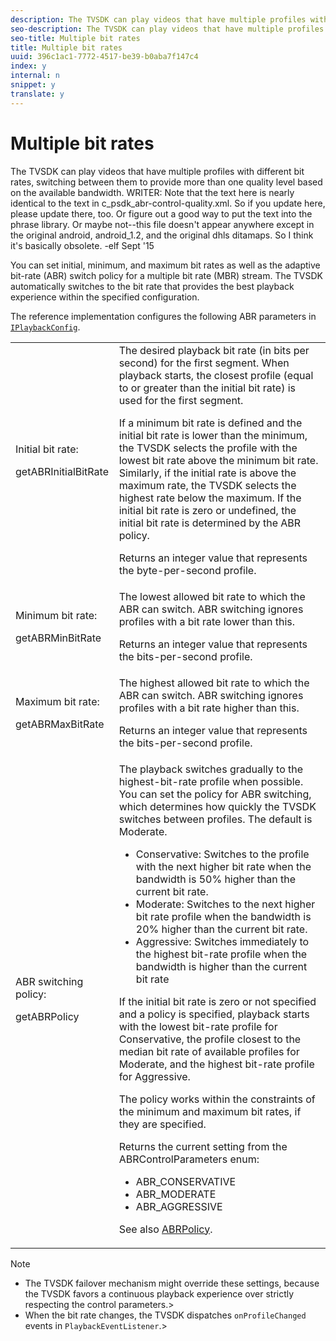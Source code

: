 ```yaml
---
description: The TVSDK can play videos that have multiple profiles with different bit rates, switching between them to provide more than one quality level based on the available bandwidth. WRITER  Note that the text here is nearly identical to the text in c_psdk_abr-control-quality.xml. So if you update here, please update there, too. Or figure out a good way to put the text into the phrase library. Or maybe not--this file doesn't appear anywhere except in the original android, android_1.2, and the original dhls ditamaps. So I think it's basically obsolete. -elf Sept '15
seo-description: The TVSDK can play videos that have multiple profiles with different bit rates, switching between them to provide more than one quality level based on the available bandwidth. WRITER  Note that the text here is nearly identical to the text in c_psdk_abr-control-quality.xml. So if you update here, please update there, too. Or figure out a good way to put the text into the phrase library. Or maybe not--this file doesn't appear anywhere except in the original android, android_1.2, and the original dhls ditamaps. So I think it's basically obsolete. -elf Sept '15
seo-title: Multiple bit rates
title: Multiple bit rates
uuid: 396c1ac1-7772-4517-be39-b0aba7f147c4
index: y
internal: n
snippet: y
translate: y
---
```


# Multiple bit rates

The TVSDK can play videos that have multiple profiles with different bit rates, switching between them to provide more than one quality level based on the available bandwidth. WRITER: Note that the text here is nearly identical to the text in c_psdk_abr-control-quality.xml. So if you update here, please update there, too. Or figure out a good way to put the text into the phrase library. Or maybe not--this file doesn't appear anywhere except in the original android, android_1.2, and the original dhls ditamaps. So I think it's basically obsolete. -elf Sept '15

You can set initial, minimum, and maximum bit rates as well as the adaptive bit-rate (ABR) switch policy for a multiple bit rate (MBR) stream. The TVSDK automatically switches to the bit rate that provides the best playback experience within the specified configuration. 

The reference implementation configures the following ABR parameters in [ <!-- APINAME - Required Post Migration Cleanup -->`IPlaybackConfig`](http://help.adobe.com/en_US/primetime/reference_implementation/android/javadoc/com/adobe/primetime/reference/config/IPlaybackConfig.html). 

<table id="table_3BB964A9F54B44339AECA790DDBD6C50"> 
 <tbody> 
  <tr> 
   <td colname="col01">Initial bit rate: <p><span class="codeph"> getABRInitialBitRate</span> </p> </td> 
   <td colname="col2">The desired playback bit rate (in bits per second) for the first segment. When playback starts, the closest profile (equal to or greater than the initial bit rate) is used for the first segment. <p> If a minimum bit rate is defined and the initial bit rate is lower than the minimum, the TVSDK selects the profile with the lowest bit rate above the minimum bit rate. Similarly, if the initial rate is above the maximum rate, the TVSDK selects the highest rate below the maximum. If the initial bit rate is zero or undefined, the initial bit rate is determined by the ABR policy. </p><p>Returns an integer value that represents the byte-per-second profile. </p> </td> 
  </tr> 
  <tr> 
   <td colname="col01">Minimum bit rate: <p><span class="codeph"> getABRMinBitRate</span></p> </td> 
   <td colname="col2">The lowest allowed bit rate to which the ABR can switch. ABR switching ignores profiles with a bit rate lower than this. <p>Returns an integer value that represents the bits-per-second profile. </p> </td> 
  </tr> 
  <tr> 
   <td colname="col01">Maximum bit rate: <p><span class="codeph"> getABRMaxBitRate</span> </p> </td> 
   <td colname="col2">The highest allowed bit rate to which the ABR can switch. ABR switching ignores profiles with a bit rate higher than this. <p>Returns an integer value that represents the bits-per-second profile. </p> </td> 
  </tr> 
  <tr> 
   <td colname="col01">ABR switching policy: <p><span class="codeph"> getABRPolicy</span></p> </td> 
   <td colname="col2">The playback switches gradually to the highest-bit-rate profile when possible. You can set the policy for ABR switching, which determines how quickly the TVSDK switches between profiles. The default is Moderate. <p> 
     <ul id="ul_53BF29B294E140419E1E8F88E5E91BF0"> 
      <li id="li_10ED3E4AB55F470F84A71B7FBD5AD821">Conservative: Switches to the profile with the next higher bit rate when the bandwidth is 50% higher than the current bit rate. </li> 
      <li id="li_02A2CE1E61FA48BDA868F2C24CB296FE">Moderate: Switches to the next higher bit rate profile when the bandwidth is 20% higher than the current bit rate. </li> 
      <li id="li_97F2DA7C8DAB4A81A47A3FCE1D3D2D2B">Aggressive: Switches immediately to the highest bit-rate profile when the bandwidth is higher than the current bit rate </li> 
     </ul> </p> <p>If the initial bit rate is zero or not specified and a policy is specified, playback starts with the lowest bit-rate profile for Conservative, the profile closest to the median bit rate of available profiles for Moderate, and the highest bit-rate profile for Aggressive. </p><p>The policy works within the constraints of the minimum and maximum bit rates, if they are specified. </p><p>Returns the current setting from the <span class="codeph"> ABRControlParameters</span> enum: 
     <ul id="ul_svm_zqn_gz"> 
      <li><span class="codeph"> ABR_CONSERVATIVE</span></li> 
      <li><span class="codeph"> ABR_MODERATE</span></li> 
      <li><span class="codeph"> ABR_AGGRESSIVE</span></li> 
     </ul></p> <p>See also <a href="http://help.adobe.com/en_US/primetime/api/psdk/javadoc/com/adobe/mediacore/ABRControlParameters.ABRPolicy.html" scope="external" format="html"><span class="apiname"> ABRPolicy</span></a>. </p> </td> 
  </tr> 
 </tbody> 
</table>


>[!NOTE]
>
>
>* The TVSDK failover mechanism might override these settings, because the TVSDK favors a continuous playback experience over strictly respecting the control parameters.>
>* When the bit rate changes, the TVSDK dispatches `onProfileChanged` events in `PlaybackEventListener`.>
>
>

